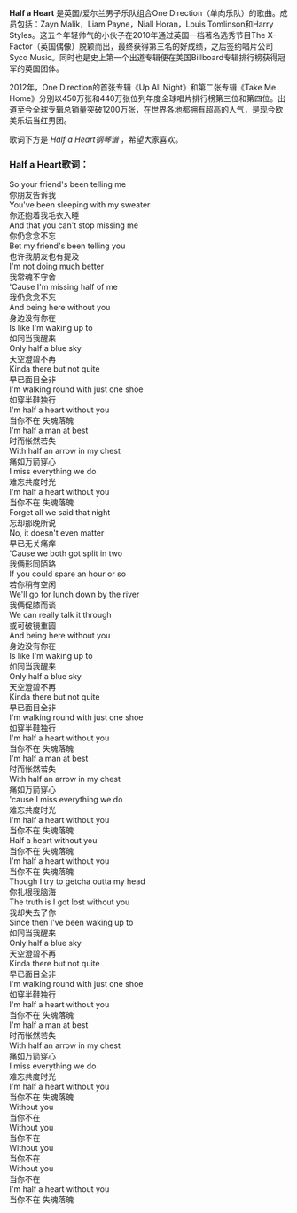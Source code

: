 

**Half a Heart** 是英国/爱尔兰男子乐队组合One Direction（单向乐队）的歌曲。成员包括：Zayn Malik，Liam
Payne，Niall Horan，Louis Tomlinson和Harry
Styles。这五个年轻帅气的小伙子在2010年通过英国一档著名选秀节目The
X-Factor（英国偶像）脱颖而出，最终获得第三名的好成绩，之后签约唱片公司Syco
Music。同时也是史上第一个出道专辑便在美国Billboard专辑排行榜获得冠军的英国团体。

  
2012年，One Direction的首张专辑《Up All Night》和第二张专辑《Take Me
Home》分别以450万张和440万张位列年度全球唱片排行榜第三位和第四位。出道至今全球专辑总销量突破1200万张，在世界各地都拥有超高的人气，是现今欧美乐坛当红男团。

  
歌词下方是 _Half a Heart钢琴谱_ ，希望大家喜欢。

### Half a Heart歌词：

So your friend's been telling me  
你朋友告诉我  
You've been sleeping with my sweater  
你还抱着我毛衣入睡  
And that you can't stop missing me  
你仍念念不忘  
Bet my friend's been telling you  
也许我朋友也有提及  
I'm not doing much better  
我常魂不守舍  
'Cause I'm missing half of me  
我仍念念不忘  
And being here without you  
身边没有你在  
Is like I'm waking up to  
如同当我醒来  
Only half a blue sky  
天空澄碧不再  
Kinda there but not quite  
早已面目全非  
I'm walking round with just one shoe  
如穿半鞋独行  
I'm half a heart without you  
当你不在 失魂落魄  
I'm half a man at best  
时而怅然若失  
With half an arrow in my chest  
痛如万箭穿心  
I miss everything we do  
难忘共度时光  
I'm half a heart without you  
当你不在 失魂落魄  
Forget all we said that night  
忘却那晚所说  
No, it doesn't even matter  
早已无关痛痒  
'Cause we both got split in two  
我俩形同陌路  
If you could spare an hour or so  
若你稍有空闲  
We'll go for lunch down by the river  
我俩促膝而谈  
We can really talk it through  
或可破镜重圆  
And being here without you  
身边没有你在  
Is like I'm waking up to  
如同当我醒来  
Only half a blue sky  
天空澄碧不再  
Kinda there but not quite  
早已面目全非  
I'm walking round with just one shoe  
如穿半鞋独行  
I'm half a heart without you  
当你不在 失魂落魄  
I'm half a man at best  
时而怅然若失  
With half an arrow in my chest  
痛如万箭穿心  
'cause I miss everything we do  
难忘共度时光  
I'm half a heart without you  
当你不在 失魂落魄  
Half a heart without you  
当你不在 失魂落魄  
I'm half a heart without you  
当你不在 失魂落魄  
Though I try to getcha outta my head  
你扎根我脑海  
The truth is I got lost without you  
我却失去了你  
Since then I've been waking up to  
如同当我醒来  
Only half a blue sky  
天空澄碧不再  
Kinda there but not quite  
早已面目全非  
I'm walking round with just one shoe  
如穿半鞋独行  
I'm half a heart without you  
当你不在 失魂落魄  
I'm half a man at best  
时而怅然若失  
With half an arrow in my chest  
痛如万箭穿心  
I miss everything we do  
难忘共度时光  
I'm half a heart without you  
当你不在 失魂落魄  
Without you  
当你不在  
Without you  
当你不在  
Without you  
当你不在  
Without you  
当你不在  
I'm half a heart without you  
当你不在 失魂落魄

